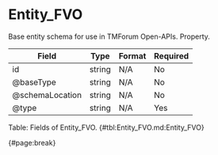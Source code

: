 <!--
    ATTENTION: This file was generated via gradle!
               Do NOT manually edit this file! Any such changes will be overwritten!
-->

# Entity_FVO

Base entity schema for use in TMForum Open-APIs.
Property.

| Field | Type | Format | Required |
| ------- | ------- | ------- | --- |
| id | string | N/A | No |
| @baseType | string | N/A | No |
| @schemaLocation | string | N/A | No |
| @type | string | N/A | Yes |

Table: Fields of Entity_FVO. {#tbl:Entity_FVO.md:Entity_FVO}

{#page:break}
